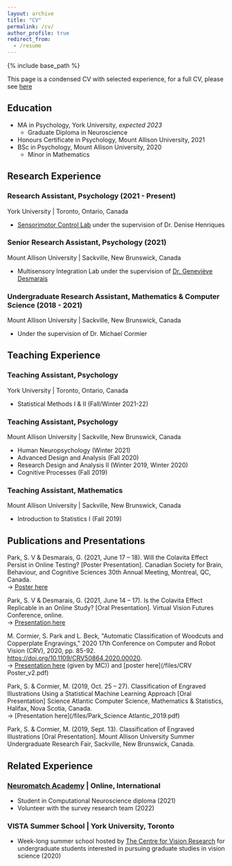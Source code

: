 ```yaml
---
layout: archive
title: "CV"
permalink: /cv/
author_profile: true
redirect_from:
  - /resume
---
```


{% include base_path %}

This page is a condensed CV with selected experience, for a full CV, please see [here](/files/Park_CV_June2022.pdf)

## Education

* MA in Psychology, York University, *expected 2023*
  * Graduate Diploma in Neuroscience
* Honours Certificate in Psychology, Mount Allison University, 2021
* BSc in Psychology, Mount Allison University, 2020
  * Minor in Mathematics

## Research Experience

### Research Assistant, Psychology (2021 - Present)  						   
York University | Toronto, Ontario, Canada  
* [Sensorimotor Control Lab](https://deniseh.lab.yorku.ca/) under the supervision of Dr. Denise Henriques

### Senior Research Assistant, Psychology (2021)  				              
Mount Allison University | Sackville, New Brunswick, Canada  
* Multisensory Integration Lab under the supervision of [Dr. Geneviève Desmarais](https://drupal-ha.mta.ca/directory/genevieve-desmarais)  

### Undergraduate Research Assistant, Mathematics & Computer Science (2018 - 2021)
Mount Allison University | Sackville, New Brunswick, Canada  
* Under the supervision of Dr. Michael Cormier  


## Teaching Experience

### Teaching Assistant, Psychology  					         
York University | Toronto, Ontario, Canada
* Statistical Methods I & II (Fall/Winter 2021-22)

### Teaching Assistant, Psychology    							    
Mount Allison University | Sackville, New Brunswick, Canada 
* Human Neuropsychology (Winter 2021)  
*	Advanced Design and Analysis (Fall 2020)   
*	Research Design and Analysis II (Winter 2019, Winter 2020)  
*	Cognitive Processes (Fall 2019)  

### Teaching Assistant, Mathematics   					          
Mount Allison University | Sackville, New Brunswick, Canada  
*	Introduction to Statistics I (Fall 2019)

## Publications and Presentations

Park, S. V & Desmarais, G. (2021, June 17 – 18). Will the Colavita Effect Persist in Online Testing? [Poster Presentation]. Canadian Society for Brain, Behaviour, and Cognitive Sciences 30th Annual Meeting, Montreal, QC, Canada.  
&rarr; [Poster here](/files/Park&Desmarais_BBCSPoster2021.pdf)

Park, S. V & Desmarais, G. (2021, June 14 – 17). Is the Colavita Effect Replicable in an Online Study? [Oral Presentation]. Virtual Vision Futures Conference, online.  
&rarr; [Presentation here](/files/Park_VVFV1.pdf)

M. Cormier, S. Park and L. Beck, "Automatic Classification of Woodcuts and Copperplate Engravings," 2020 17th Conference on Computer and Robot Vision (CRV), 2020, pp. 85-92. https://doi.org/10.1109/CRV50864.2020.00020.  
&rarr; [Presentation here](/files/crv2020_presentation.pdf) (given by MC)) and [poster here](/files/CRV Poster_v2.pdf)

Park, S. & Cormier, M. (2019, Oct. 25 – 27). Classification of Engraved Illustrations Using a Statistical Machine Learning Approach [Oral Presentation] Science Atlantic Computer Science, Mathematics & Statistics, Halifax, Nova Scotia, Canada.  
&rarr; [Presentation here](/files/Park_Science Atlantic_2019.pdf)

Park, S. & Cormier, M. (2019, Sept. 13). Classification of Engraved Illustrations [Oral Presentation]. Mount Allison University Summer Undergraduate Research Fair, Sackville, New Brunswick, Canada.


## Related Experience
  
### [Neuromatch Academy](https://academy.neuromatch.io/) | Online, International
* Student in Computational Neuroscience diploma (2021)
* Volunteer with the survey research team (2022)

### VISTA Summer School | York University, Toronto
* Week-long summer school hosted by [The Centre for Vision Research](https://www.yorku.ca/cvr/) for undergraduate students interested in pursuing graduate studies in vision science (2020)
